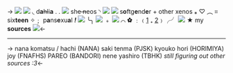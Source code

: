 -> ![](https://media.discordapp.net/attachments/1012559729106624564/1054003867639103548/Untitled111_20221218125444.png)
![](https://i.imgur.com/Qx8zkvv.png) ◟ d**a**~~hl~~i**a** . . ![](https://i.imgur.com/TDGBlvk.gif) sh~~e n~~eos ◝ ![](https://i.imgur.com/3BExzD9.png)
![](https://i.imgur.com/BnyURSd.gif) s**o**ftg**e**nd**e**r + other xenos ⁎ ♡
︵ ⌗ six**teen** ✧﹔ p**a**ns**e**xu**a**l ***!*** ![](https://i.imgur.com/DwaTrfL.png)
╰╮ ![](https://i.imgur.com/iZWYCpf.gif) ﹢ [![](https://i.imgur.com/vXMrkyM.gif)](https://rentry.co/komatsuhachi) ⌒ ✿ ﹕﹙[1](https://rentry.co/inoki) ₊ [2](https://rentry.co/kyomiya)﹚╭╯
![](https://i.imgur.com/jGu6sTT.png)
★ my **sources** ![](https://i.imgur.com/rs7GXox.gif)<-
***
-> nana komatsu / hachi (NANA)
saki tenma (PJSK)
kyouko hori (HORIMIYA)
joy (FNAFHS)
PAREO (BANDORI)
nene yashiro (TBHK)
*still figuring out other sources :3*<-